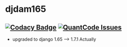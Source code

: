 # djdam165
## [![Codacy Badge](https://www.codacy.com/project/badge/e86f75a0cd46463b9362138ac10af0cc)](https://www.codacy.com/app/relic7/djdam165) [![QuantCode Issues](https://www.quantifiedcode.com/api/v1/project/5ce48dac3ce244fc8fb1ac1668f91a3f/badge.svg)](https://www.quantifiedcode.com/app/project/5ce48dac3ce244fc8fb1ac1668f91a3f)
- upgraded to django 1.65 --> 1.7.1 Actually

